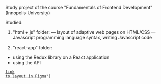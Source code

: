 Study project of the course "Fundamentals of Frontend Development" (Innopolis University)

Studied:
1. "html + js" folder:
— layout of adaptive web pages on HTML/CSS
— Javascript programming language syntax, writing Javascript code

2. "react-app" folder:
- using the Redux library on a React application
- using the API

<code>[link to layout in Figma]("https://www.figma.com/file/i0CeRuZLkC1OdI80EDhCRj/MyMarket?type=design&node-id=21202%3A586&t=g0dRuLzmMB4yPRLc-1)")
</code>
